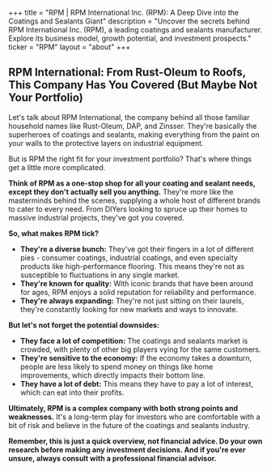 +++
title = "RPM |  RPM International Inc. (RPM): A Deep Dive into the Coatings and Sealants Giant"
description = "Uncover the secrets behind RPM International Inc. (RPM), a leading coatings and sealants manufacturer. Explore its business model, growth potential, and investment prospects."
ticker = "RPM"
layout = "about"
+++

        


## RPM International: From Rust-Oleum to Roofs, This Company Has You Covered (But Maybe Not Your Portfolio)

Let's talk about RPM International, the company behind all those familiar household names like Rust-Oleum, DAP, and Zinsser. They're basically the superheroes of coatings and sealants, making everything from the paint on your walls to the protective layers on industrial equipment. 

But is RPM the right fit for your investment portfolio? That's where things get a little more complicated. 

**Think of RPM as a one-stop shop for all your coating and sealant needs, except they don't actually sell you anything.** They're more like the masterminds behind the scenes, supplying a whole host of different brands to cater to every need.  From DIYers looking to spruce up their homes to massive industrial projects, they've got you covered.

**So, what makes RPM tick?**

* **They're a diverse bunch:** They've got their fingers in a lot of different pies - consumer coatings, industrial coatings, and even specialty products like high-performance flooring. This means they're not as susceptible to fluctuations in any single market.
* **They're known for quality:** With iconic brands that have been around for ages, RPM enjoys a solid reputation for reliability and performance. 
* **They're always expanding:**  They're not just sitting on their laurels, they're constantly looking for new markets and ways to innovate. 

**But let's not forget the potential downsides:**

* **They face a lot of competition:**  The coatings and sealants market is crowded, with plenty of other big players vying for the same customers.
* **They're sensitive to the economy:**  If the economy takes a downturn, people are less likely to spend money on things like home improvements, which directly impacts their bottom line.
* **They have a lot of debt:** This means they have to pay a lot of interest, which can eat into their profits.

**Ultimately, RPM is a complex company with both strong points and weaknesses.**  It's a long-term play for investors who are comfortable with a bit of risk and believe in the future of the coatings and sealants industry. 

**Remember, this is just a quick overview, not financial advice. Do your own research before making any investment decisions.  And if you're ever unsure, always consult with a professional financial advisor.** 

        